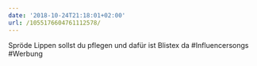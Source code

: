 ```yaml
---
date: '2018-10-24T21:18:01+02:00'
url: /1055176604761112578/
---
```

Spröde Lippen sollst du pflegen und dafür ist Blistex da #Influencersongs #Werbung
